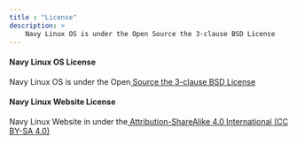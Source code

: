 ```yaml
---
title : "License"
description: >
    Navy Linux OS is under the Open Source the 3-clause BSD License
---
```


#### Navy Linux OS License
 Navy Linux OS is under the Open[ Source the 3-clause BSD License](https://opensource.org/licenses/BSD-3-Clause)

#### Navy Linux Website License
Navy Linux Website in under the[ Attribution-ShareAlike 4.0 International (CC BY-SA 4.0)](https://creativecommons.org/licenses/by-sa/4.0/ )

